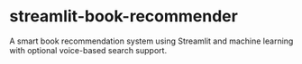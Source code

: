 # streamlit-book-recommender
A smart book recommendation system using Streamlit and machine learning with optional voice-based search support.
